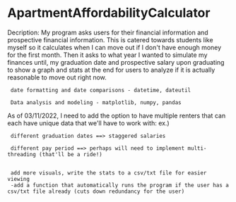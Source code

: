 # ApartmentAffordabilityCalculator

Decription:
My program asks users for their financial information and prospective financial information.
This is catered towards students like myself so it calculates when I can move out if I don't have enough money for the first month.
Then it asks to what year I wanted to simulate my finances until, my graduation date and prospective salary upon graduating to show a graph and stats at the end for users to analyze if it is actually reasonable to move out right now.

     date formatting and date comparisons - datetime, dateutil

     Data analysis and modeling - matplotlib, numpy, pandas

As of 03/11/2022,
I need to add the option to have multiple renters that can each have unique data that we'll have to work with:
ex.) 
     
     different graduation dates ==> staggered salaries
     
     different pay period ==> perhaps will need to implement multi-threading (that'll be a ride!)
     

     add more visuals, write the stats to a csv/txt file for easier viewing
     -add a function that automatically runs the program if the user has a csv/txt file already (cuts down redundancy for the user)
